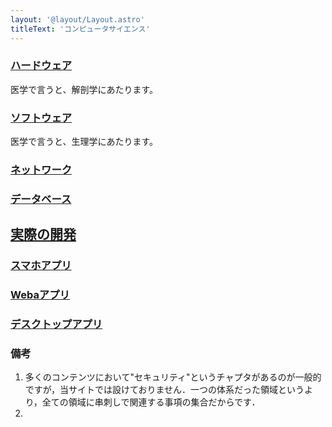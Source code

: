 ```yaml
---
layout: '@layout/Layout.astro'
titleText: 'コンピュータサイエンス'
---
```

### [ハードウェア](/b/cs/h)
医学で言うと、解剖学にあたります。
### [ソフトウェア](/b/cs/s)
医学で言うと、生理学にあたります。

### [ネットワーク](/b/cs/nw)

### [データベース](/b/cs/s/db)

## [実際の開発](/b/cs/dev)
### [スマホアプリ](/b/cs/dev/smartphone)
### [Webaアプリ](/b/cs/dev/web)
### [デスクトップアプリ](/b/cs/dev/desktop)

### 備考
1. 多くのコンテンツにおいて"セキュリティ"というチャプタがあるのが一般的ですが，当サイトでは設けておりません．一つの体系だった領域というより，全ての領域に串刺しで関連する事項の集合だからです．
1. 